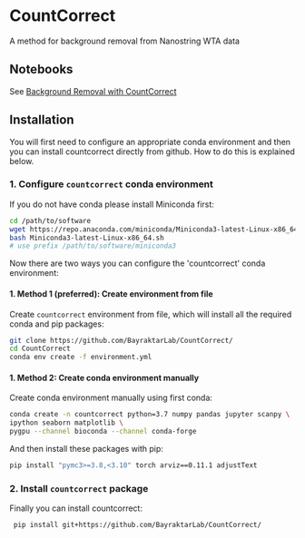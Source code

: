 # CountCorrect
A method for background removal from Nanostring WTA data

## Notebooks

See [Background Removal with CountCorrect](https://github.com/AlexanderAivazidis/CountCorrect/blob/main/BackgroundCorrection.ipynb)

## Installation

You will first need to configure an appropriate conda environment and then you can install countcorrect directly from github. How to do this is explained below.

### 1. Configure `countcorrect` conda environment

If you do not have conda please install Miniconda first:

```bash
cd /path/to/software
wget https://repo.anaconda.com/miniconda/Miniconda3-latest-Linux-x86_64.sh
bash Miniconda3-latest-Linux-x86_64.sh
# use prefix /path/to/software/miniconda3
```
Now there are two ways you can configure the 'countcorrect' conda environment:

#### 1. Method 1 (preferred): Create environment from file

Create `countcorrect` environment from file, which will install all the required conda and pip packages:

```bash
git clone https://github.com/BayraktarLab/CountCorrect/
cd CountCorrect
conda env create -f environment.yml
```

#### 1. Method 2: Create conda environment manually

Create conda environment manually using first conda:

```bash
conda create -n countcorrect python=3.7 numpy pandas jupyter scanpy \
ipython seaborn matplotlib \
pygpu --channel bioconda --channel conda-forge
```

And then install these packages with pip:

```bash
pip install "pymc3>=3.8,<3.10" torch arviz==0.11.1 adjustText
```

### 2. Install `countcorrect` package

Finally you can install countcorrect:

```bash
 pip install git+https://github.com/BayraktarLab/CountCorrect/
```

